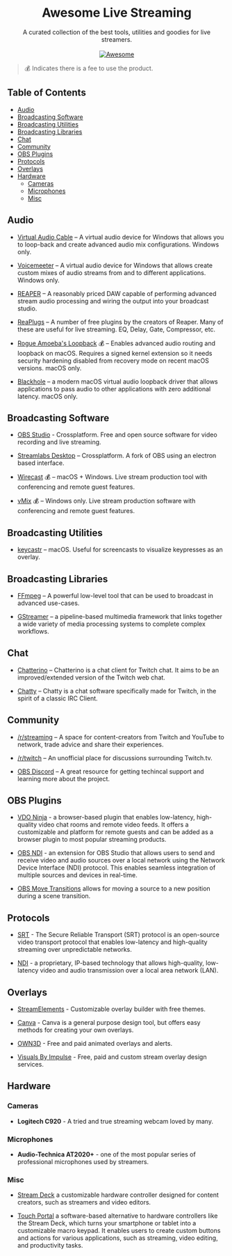 <h1 align='center'>Awesome Live Streaming</h1>

<p align='center'>
  A curated collection of the best tools, utilities and goodies for live streamers.
  <br />
  <br />

  <a href='https://awesome.re'>
    <img src='https://awesome.re/badge-flat.svg' alt='Awesome'>
  </a>
</p>

> 💰 Indicates there is a fee to use the product.

<!-- START doctoc generated TOC please keep comment here to allow auto update -->
<!-- DON'T EDIT THIS SECTION, INSTEAD RE-RUN doctoc TO UPDATE -->
## Table of Contents

- [Audio](#audio)
- [Broadcasting Software](#broadcasting-software)
- [Broadcasting Utilities](#broadcasting-utilities)
- [Broadcasting Libraries](#broadcasting-libraries)
- [Chat](#chat)
- [Community](#community)
- [OBS Plugins](#obs-plugins)
- [Protocols](#protocols)
- [Overlays](#overlays)
- [Hardware](#hardware)
  - [Cameras](#cameras)
  - [Microphones](#microphones)
  - [Misc](#misc)

<!-- END doctoc generated TOC please keep comment here to allow auto update -->

## Audio

* [Virtual Audio Cable](https://vb-audio.com/Cable/) – A virtual audio device for Windows that allows you to loop-back and create advanced audio mix configurations. Windows only.

* [Voicemeeter](https://vb-audio.com/Voicemeeter/) – A virtual audio device for Windows that allows create custom mixes of audio streams from and to different applications. Windows only.

* [REAPER](https://www.reaper.fm/) – A reasonably priced DAW capable of performing advanced stream audio processing and wiring the output into your broadcast studio.

* [ReaPlugs](https://www.reaper.fm/reaplugs/) – A number of free plugins by the creators of Reaper. Many of these are useful for live streaming. EQ, Delay, Gate, Compressor, etc.

* [Rogue Amoeba's Loopback](https://rogueamoeba.com/loopback/)  💰 – Enables advanced audio routing and loopback on macOS. Requires a signed kernel extension so it needs security hardening disabled from recovery mode on recent macOS versions. macOS only.

* [Blackhole](https://existential.audio/blackhole/) – a modern macOS virtual audio loopback driver that allows applications to pass audio to other applications with zero additional latency. macOS only.

## Broadcasting Software

* [OBS Studio](https://obsproject.com/) - Crossplatform. Free and open source software for video recording and live streaming.

* [Streamlabs Desktop](https://streamlabs.com/) – Crossplatform. A fork of OBS using an electron based interface.

* [Wirecast](https://www.telestream.net/wirecast/) 💰 – macOS + Windows. Live stream production tool with conferencing and remote guest features.

* [vMix](https://www.vmix.com/) 💰 – Windows only. Live stream production software with conferencing and remote guest features.

## Broadcasting Utilities

* [keycastr](https://github.com/keycastr/keycastr) – macOS. Useful for screencasts to visualize keypresses as an overlay.

## Broadcasting Libraries

* [FFmpeg](https://ffmpeg.org) – A powerful low-level tool that can be used to broadcast in advanced use-cases.

* [GStreamer](https://gstreamer.freedesktop.org/) – a pipeline-based multimedia framework that links together a wide variety of media processing systems to complete complex workflows.

## Chat

* [Chatterino](https://chatterino.com/) – Chatterino is a chat client for Twitch chat. It aims to be an improved/extended version of the Twitch web chat.

* [Chatty](https://chatty.github.io/) – Chatty is a chat software specifically made for Twitch, in the spirit of a classic IRC Client.

## Community

* [/r/streaming](https://www.reddit.com/r/streaming) – A space for content-creators from Twitch and YouTube to network, trade advice and share their experiences.

* [/r/twitch](https://www.reddit.com/r/twitch) – An unofficial place for discussions surrounding Twitch.tv.

* [OBS Discord](https://discord.gg/obsproject) – A great resource for getting techincal support and learning more about the project.


## OBS Plugins

* [VDO Ninja](https://vdo.ninja/) - a browser-based plugin that enables low-latency, high-quality video chat rooms and remote video feeds. It offers a customizable and platform for remote guests and can be added as a browser plugin to most popular streaming products.

* [OBS NDI](https://github.com/obs-ndi/obs-ndi) - an extension for OBS Studio that allows users to send and receive video and audio sources over a local network using the Network Device Interface (NDI) protocol. This enables seamless integration of multiple sources and devices in real-time.

* [OBS Move Transitions](https://github.com/exeldro/obs-move-transition) allows for moving a source to a new position during a scene transition.

## Protocols

* [SRT](https://github.com/Haivision/srt) - The Secure Reliable Transport (SRT) protocol is an open-source video transport protocol that enables low-latency and high-quality streaming over unpredictable networks.

* [NDI](https://github.com/Haivision/srt) - a proprietary, IP-based technology that allows high-quality, low-latency video and audio transmission over a local area network (LAN). 

## Overlays

* [StreamElements](https://streamelements.com/) - Customizable overlay builder with free themes.

* [Canva](https://www.canva.com) - Canva is a general purpose design tool, but offers easy methods for creating your own overlays.

* [OWN3D](https://www.own3d.tv/) - Free and paid animated overlays and alerts.

* [Visuals By Impulse](https://visualsbyimpulse.com/) - Free, paid and custom stream overlay design services.

## Hardware

### Cameras

* **Logitech C920** - A tried and true streaming webcam loved by many.

### Microphones

* **Audio-Technica AT2020+** -  one of the most popular series of professional microphones used by streamers.

### Misc

* [Stream Deck](https://www.elgato.com/en/stream-deck-mk2) a customizable hardware controller designed for content creators, such as streamers and video editors.

* [Touch Portal](https://www.touch-portal.com/) a software-based alternative to hardware controllers like the Stream Deck, which turns your smartphone or tablet into a customizable macro keypad. It enables users to create custom buttons and actions for various applications, such as streaming, video editing, and productivity tasks.
